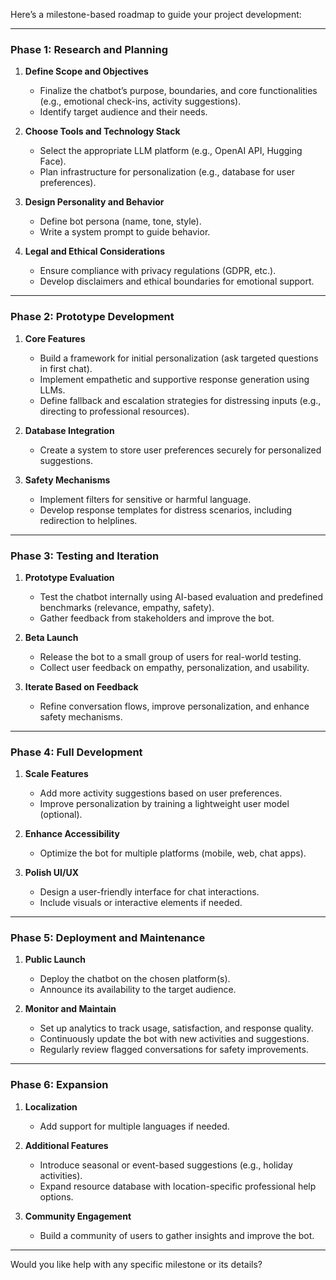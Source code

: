 Here’s a milestone-based roadmap to guide your project development:

---

### **Phase 1: Research and Planning**
1. **Define Scope and Objectives**  
   - Finalize the chatbot’s purpose, boundaries, and core functionalities (e.g., emotional check-ins, activity suggestions).  
   - Identify target audience and their needs.  

2. **Choose Tools and Technology Stack**  
   - Select the appropriate LLM platform (e.g., OpenAI API, Hugging Face).  
   - Plan infrastructure for personalization (e.g., database for user preferences).  

3. **Design Personality and Behavior**  
   - Define bot persona (name, tone, style).  
   - Write a system prompt to guide behavior.  

4. **Legal and Ethical Considerations**  
   - Ensure compliance with privacy regulations (GDPR, etc.).  
   - Develop disclaimers and ethical boundaries for emotional support.  

---

### **Phase 2: Prototype Development**
1. **Core Features**  
   - Build a framework for initial personalization (ask targeted questions in first chat).  
   - Implement empathetic and supportive response generation using LLMs.  
   - Define fallback and escalation strategies for distressing inputs (e.g., directing to professional resources).  

2. **Database Integration**  
   - Create a system to store user preferences securely for personalized suggestions.  

3. **Safety Mechanisms**  
   - Implement filters for sensitive or harmful language.  
   - Develop response templates for distress scenarios, including redirection to helplines.  

---

### **Phase 3: Testing and Iteration**
1. **Prototype Evaluation**  
   - Test the chatbot internally using AI-based evaluation and predefined benchmarks (relevance, empathy, safety).  
   - Gather feedback from stakeholders and improve the bot.  

2. **Beta Launch**  
   - Release the bot to a small group of users for real-world testing.  
   - Collect user feedback on empathy, personalization, and usability.  

3. **Iterate Based on Feedback**  
   - Refine conversation flows, improve personalization, and enhance safety mechanisms.  

---

### **Phase 4: Full Development**
1. **Scale Features**  
   - Add more activity suggestions based on user preferences.  
   - Improve personalization by training a lightweight user model (optional).  

2. **Enhance Accessibility**  
   - Optimize the bot for multiple platforms (mobile, web, chat apps).  

3. **Polish UI/UX**  
   - Design a user-friendly interface for chat interactions.  
   - Include visuals or interactive elements if needed.  

---

### **Phase 5: Deployment and Maintenance**
1. **Public Launch**  
   - Deploy the chatbot on the chosen platform(s).  
   - Announce its availability to the target audience.  

2. **Monitor and Maintain**  
   - Set up analytics to track usage, satisfaction, and response quality.  
   - Continuously update the bot with new activities and suggestions.  
   - Regularly review flagged conversations for safety improvements.  

---

### **Phase 6: Expansion**
1. **Localization**  
   - Add support for multiple languages if needed.  

2. **Additional Features**  
   - Introduce seasonal or event-based suggestions (e.g., holiday activities).  
   - Expand resource database with location-specific professional help options.  

3. **Community Engagement**  
   - Build a community of users to gather insights and improve the bot.  

---

Would you like help with any specific milestone or its details?